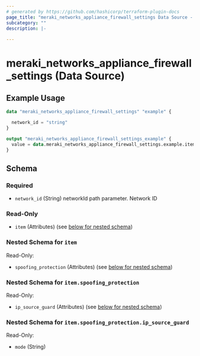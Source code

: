 ```yaml
---
# generated by https://github.com/hashicorp/terraform-plugin-docs
page_title: "meraki_networks_appliance_firewall_settings Data Source - terraform-provider-meraki"
subcategory: ""
description: |-
  
---
```


# meraki_networks_appliance_firewall_settings (Data Source)



## Example Usage

```terraform
data "meraki_networks_appliance_firewall_settings" "example" {

  network_id = "string"
}

output "meraki_networks_appliance_firewall_settings_example" {
  value = data.meraki_networks_appliance_firewall_settings.example.item
}
```

<!-- schema generated by tfplugindocs -->
## Schema

### Required

- `network_id` (String) networkId path parameter. Network ID

### Read-Only

- `item` (Attributes) (see [below for nested schema](#nestedatt--item))

<a id="nestedatt--item"></a>
### Nested Schema for `item`

Read-Only:

- `spoofing_protection` (Attributes) (see [below for nested schema](#nestedatt--item--spoofing_protection))

<a id="nestedatt--item--spoofing_protection"></a>
### Nested Schema for `item.spoofing_protection`

Read-Only:

- `ip_source_guard` (Attributes) (see [below for nested schema](#nestedatt--item--spoofing_protection--ip_source_guard))

<a id="nestedatt--item--spoofing_protection--ip_source_guard"></a>
### Nested Schema for `item.spoofing_protection.ip_source_guard`

Read-Only:

- `mode` (String)
